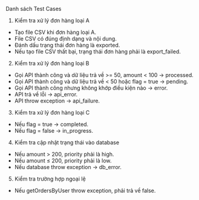 Danh sách Test Cases
1. Kiểm tra xử lý đơn hàng loại A
- Tạo file CSV khi đơn hàng loại A.
- File CSV có đúng định dạng và nội dung.
- Đánh dấu trạng thái đơn hàng là exported.
- Nếu tạo file CSV thất bại, trạng thái đơn hàng phải là export_failed.
2. Kiểm tra xử lý đơn hàng loại B
- Gọi API thành công và dữ liệu trả về >= 50, amount < 100 → processed.
- Gọi API thành công và dữ liệu trả về < 50 hoặc flag = true → pending.
- Gọi API thành công nhưng không khớp điều kiện nào → error.
- API trả về lỗi → api_error.
- API throw exception → api_failure.
3. Kiểm tra xử lý đơn hàng loại C
- Nếu flag = true → completed.
- Nếu flag = false → in_progress.
4. Kiểm tra cập nhật trạng thái vào database
- Nếu amount > 200, priority phải là high.
- Nếu amount ≤ 200, priority phải là low.
- Nếu database throw exception → db_error.
5. Kiểm tra trường hợp ngoại lệ
- Nếu getOrdersByUser throw exception, phải trả về false.
